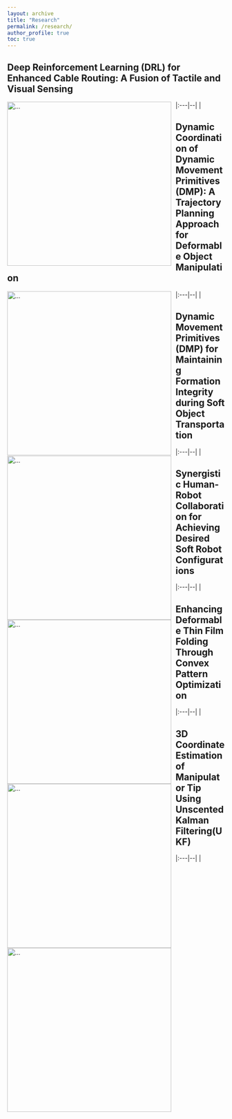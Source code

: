 ```yaml
---
layout: archive
title: "Research"
permalink: /research/
author_profile: true
toc: true
---
```


<!-- The aim of our research group is to develop robots that can interact with the physical world safely and robustly. We leverage high-resolution tactile sensing, visual understanding of objects in the scenes and robot learning to enable the robots to have such desirable capabilities.  -->

<!-- {% include toc %} -->


<style>
table {
    border-collapse: collapse;
}
table, th, td {
   border: 0px solid black;
}
blockquote {
    border-left: solid blue;
    padding-left: 10px;
}
table {
  font-size: 15px;
} 
</style>

<!-- ## **Multiple Dynamic Movement Primitives Coupled Generalization**

|:---|--|
<img align="left" width="380" style="margin-right: 10px" src="{{ site.url }}/images/UR5.gif" alt="..."> |Coupled movement primitives trajectory planning for manipulating deformable objects.

## **Motion planning and control on the soft object transportation**

|:---|--|
<img align="left" width="380" style="margin-right: 10px" src="{{ site.url }}/images/ur3.gif" alt="..."> |Transporting soft objects while preserving formation configuration utilizing dynamic movement primitives.

## **Human robot cooperatively soft manipulation**

|:---|--|
<img align="left" width="380" style="margin-right: 10px" src="{{ site.url }}/images/ezgif.com-gif-maker.gif" alt="...">|Drive the soft robot into the desired configuration with the collaboration of human and robots.

## **Optimization based deformable object manipulation**

|:---|--|
<img align="left" width="380" style="margin-right: 10px" src="{{ site.url }}/images/IROS2.gif" alt="...">|Folding a deformable thin fim with the patterns aligned based on the convex optimization method.

## **Acquiring depth information in a distorted environment**

|:---|--|
<img align="left" width="380" style="margin-right: 10px" src="{{ site.url }}/images/aim2.png" alt="...">|The Unscented Kalman Filter (UKF) technique is used to estimate the 3D coordinate of the manipulator's tip. -->


## **Deep Reinforcement Learning (DRL) for Enhanced Cable Routing: A Fusion of Tactile and Visual Sensing**

|:---|--|
<img align="left" width="380" style="margin-right: 10px" src="{{ site.url }}/images/ropefollow.gif" alt="..."> |

## **Dynamic Coordination of Dynamic Movement Primitives (DMP): A Trajectory Planning Approach for Deformable Object Manipulation**

|:---|--|
<img align="left" width="380" style="margin-right: 10px" src="{{ site.url }}/images/UR5.gif" alt="..."> |


## **Dynamic Movement Primitives (DMP) for Maintaining Formation Integrity during Soft Object Transportation**

|:---|--|
<img align="left" width="380" style="margin-right: 10px" src="{{ site.url }}/images/ur3.gif" alt="..."> |


## **Synergistic Human-Robot Collaboration for Achieving Desired Soft Robot Configurations**

|:---|--|
<img align="left" width="380" style="margin-right: 10px" src="{{ site.url }}/images/ezgif.com-gif-maker.gif" alt="...">|


## **Enhancing Deformable Thin Film Folding Through Convex Pattern Optimization**

|:---|--|
<img align="left" width="380" style="margin-right: 10px" src="{{ site.url }}/images/IROS2.gif" alt="...">|


## **3D Coordinate Estimation of Manipulator Tip Using Unscented Kalman Filtering(UKF)**

|:---|--|
<img align="left" width="380" style="margin-right: 10px" src="{{ site.url }}/images/aim2.png" alt="...">|

